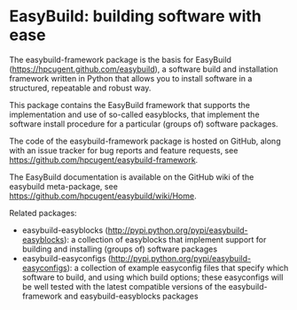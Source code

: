 EasyBuild: building software with ease
=======================================

The easybuild-framework package is the basis for EasyBuild (https://hpcugent.github.com/easybuild),
a software build and installation framework written in Python that allows you to install software
in a structured, repeatable and robust way.

This package contains the EasyBuild framework that supports the implementation and use of so-called
easyblocks, that implement the software install procedure for a particular (groups of) software packages.

The code of the easybuild-framework package is hosted on GitHub, along with an issue tracker for
bug reports and feature requests, see https://github.com/hpcugent/easybuild-framework.

The EasyBuild documentation is available on the GitHub wiki of the easybuild meta-package,
see https://github.com/hpcugent/easybuild/wiki/Home.

Related packages:
 * easybuild-easyblocks (http://pypi.python.org/pypi/easybuild-easyblocks):
     a collection of easyblocks that implement support for building and installing (groups of)
     software packages
 * easybuild-easyconfigs (http://pypi.python.org/pypi/easybuild-easyconfigs):
     a collection of example easyconfig files that specify which software to build, and using
     which build options; these easyconfigs will be well tested with the latest compatible
     versions of the easybuild-framework and easybuild-easyblocks packages
